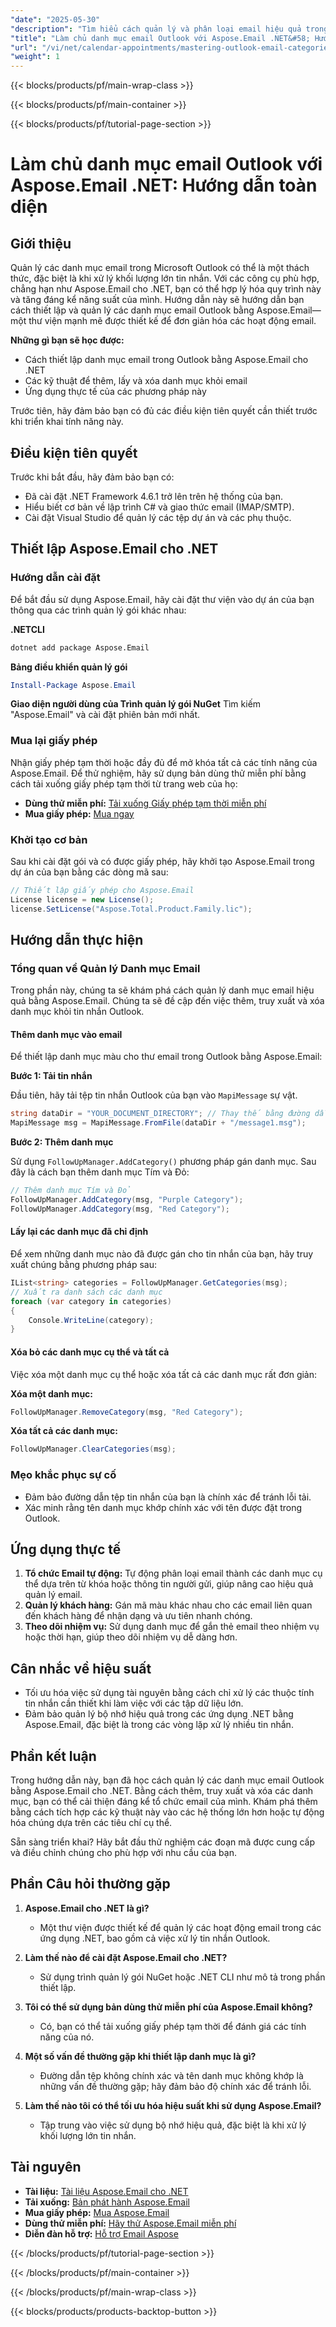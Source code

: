 ```yaml
---
"date": "2025-05-30"
"description": "Tìm hiểu cách quản lý và phân loại email hiệu quả trong Outlook bằng Aspose.Email cho .NET. Thực hiện theo hướng dẫn này để nâng cao khả năng tổ chức và năng suất email."
"title": "Làm chủ danh mục email Outlook với Aspose.Email .NET&#58; Hướng dẫn toàn diện"
"url": "/vi/net/calendar-appointments/mastering-outlook-email-categories-aspose-net/"
"weight": 1
---
```


{{< blocks/products/pf/main-wrap-class >}}

{{< blocks/products/pf/main-container >}}

{{< blocks/products/pf/tutorial-page-section >}}
# Làm chủ danh mục email Outlook với Aspose.Email .NET: Hướng dẫn toàn diện

## Giới thiệu

Quản lý các danh mục email trong Microsoft Outlook có thể là một thách thức, đặc biệt là khi xử lý khối lượng lớn tin nhắn. Với các công cụ phù hợp, chẳng hạn như Aspose.Email cho .NET, bạn có thể hợp lý hóa quy trình này và tăng đáng kể năng suất của mình. Hướng dẫn này sẽ hướng dẫn bạn cách thiết lập và quản lý các danh mục email Outlook bằng Aspose.Email—một thư viện mạnh mẽ được thiết kế để đơn giản hóa các hoạt động email.

**Những gì bạn sẽ học được:**
- Cách thiết lập danh mục email trong Outlook bằng Aspose.Email cho .NET
- Các kỹ thuật để thêm, lấy và xóa danh mục khỏi email
- Ứng dụng thực tế của các phương pháp này

Trước tiên, hãy đảm bảo bạn có đủ các điều kiện tiên quyết cần thiết trước khi triển khai tính năng này.

## Điều kiện tiên quyết

Trước khi bắt đầu, hãy đảm bảo bạn có:
- Đã cài đặt .NET Framework 4.6.1 trở lên trên hệ thống của bạn.
- Hiểu biết cơ bản về lập trình C# và giao thức email (IMAP/SMTP).
- Cài đặt Visual Studio để quản lý các tệp dự án và các phụ thuộc.

## Thiết lập Aspose.Email cho .NET

### Hướng dẫn cài đặt
Để bắt đầu sử dụng Aspose.Email, hãy cài đặt thư viện vào dự án của bạn thông qua các trình quản lý gói khác nhau:

**.NETCLI**
```bash
dotnet add package Aspose.Email
```

**Bảng điều khiển quản lý gói**
```powershell
Install-Package Aspose.Email
```

**Giao diện người dùng của Trình quản lý gói NuGet**
Tìm kiếm "Aspose.Email" và cài đặt phiên bản mới nhất.

### Mua lại giấy phép

Nhận giấy phép tạm thời hoặc đầy đủ để mở khóa tất cả các tính năng của Aspose.Email. Để thử nghiệm, hãy sử dụng bản dùng thử miễn phí bằng cách tải xuống giấy phép tạm thời từ trang web của họ:

- **Dùng thử miễn phí:** [Tải xuống Giấy phép tạm thời miễn phí](https://releases.aspose.com/email/net/)
- **Mua giấy phép:** [Mua ngay](https://purchase.aspose.com/buy)

### Khởi tạo cơ bản

Sau khi cài đặt gói và có được giấy phép, hãy khởi tạo Aspose.Email trong dự án của bạn bằng các dòng mã sau:

```csharp
// Thiết lập giấy phép cho Aspose.Email
License license = new License();
license.SetLicense("Aspose.Total.Product.Family.lic");
```

## Hướng dẫn thực hiện

### Tổng quan về Quản lý Danh mục Email

Trong phần này, chúng ta sẽ khám phá cách quản lý danh mục email hiệu quả bằng Aspose.Email. Chúng ta sẽ đề cập đến việc thêm, truy xuất và xóa danh mục khỏi tin nhắn Outlook.

#### Thêm danh mục vào email

Để thiết lập danh mục màu cho thư email trong Outlook bằng Aspose.Email:

**Bước 1: Tải tin nhắn**

Đầu tiên, hãy tải tệp tin nhắn Outlook của bạn vào `MapiMessage` sự vật.

```csharp
string dataDir = "YOUR_DOCUMENT_DIRECTORY"; // Thay thế bằng đường dẫn thư mục của bạn
MapiMessage msg = MapiMessage.FromFile(dataDir + "/message1.msg");
```

**Bước 2: Thêm danh mục**

Sử dụng `FollowUpManager.AddCategory()` phương pháp gán danh mục. Sau đây là cách bạn thêm danh mục Tím và Đỏ:

```csharp
// Thêm danh mục Tím và Đỏ
FollowUpManager.AddCategory(msg, "Purple Category");
FollowUpManager.AddCategory(msg, "Red Category");
```

#### Lấy lại các danh mục đã chỉ định

Để xem những danh mục nào đã được gán cho tin nhắn của bạn, hãy truy xuất chúng bằng phương pháp sau:

```csharp
IList<string> categories = FollowUpManager.GetCategories(msg);
// Xuất ra danh sách các danh mục
foreach (var category in categories)
{
    Console.WriteLine(category);
}
```

#### Xóa bỏ các danh mục cụ thể và tất cả

Việc xóa một danh mục cụ thể hoặc xóa tất cả các danh mục rất đơn giản:

**Xóa một danh mục:**

```csharp
FollowUpManager.RemoveCategory(msg, "Red Category");
```

**Xóa tất cả các danh mục:**

```csharp
FollowUpManager.ClearCategories(msg);
```

### Mẹo khắc phục sự cố

- Đảm bảo đường dẫn tệp tin nhắn của bạn là chính xác để tránh lỗi tải.
- Xác minh rằng tên danh mục khớp chính xác với tên được đặt trong Outlook.

## Ứng dụng thực tế

1. **Tổ chức Email tự động:** Tự động phân loại email thành các danh mục cụ thể dựa trên từ khóa hoặc thông tin người gửi, giúp nâng cao hiệu quả quản lý email.
2. **Quản lý khách hàng:** Gán mã màu khác nhau cho các email liên quan đến khách hàng để nhận dạng và ưu tiên nhanh chóng.
3. **Theo dõi nhiệm vụ:** Sử dụng danh mục để gắn thẻ email theo nhiệm vụ hoặc thời hạn, giúp theo dõi nhiệm vụ dễ dàng hơn.

## Cân nhắc về hiệu suất

- Tối ưu hóa việc sử dụng tài nguyên bằng cách chỉ xử lý các thuộc tính tin nhắn cần thiết khi làm việc với các tập dữ liệu lớn.
- Đảm bảo quản lý bộ nhớ hiệu quả trong các ứng dụng .NET bằng Aspose.Email, đặc biệt là trong các vòng lặp xử lý nhiều tin nhắn.

## Phần kết luận

Trong hướng dẫn này, bạn đã học cách quản lý các danh mục email Outlook bằng Aspose.Email cho .NET. Bằng cách thêm, truy xuất và xóa các danh mục, bạn có thể cải thiện đáng kể tổ chức email của mình. Khám phá thêm bằng cách tích hợp các kỹ thuật này vào các hệ thống lớn hơn hoặc tự động hóa chúng dựa trên các tiêu chí cụ thể.

Sẵn sàng triển khai? Hãy bắt đầu thử nghiệm các đoạn mã được cung cấp và điều chỉnh chúng cho phù hợp với nhu cầu của bạn.

## Phần Câu hỏi thường gặp

1. **Aspose.Email cho .NET là gì?**
   - Một thư viện được thiết kế để quản lý các hoạt động email trong các ứng dụng .NET, bao gồm cả việc xử lý tin nhắn Outlook.
   
2. **Làm thế nào để cài đặt Aspose.Email cho .NET?**
   - Sử dụng trình quản lý gói NuGet hoặc .NET CLI như mô tả trong phần thiết lập.
3. **Tôi có thể sử dụng bản dùng thử miễn phí của Aspose.Email không?**
   - Có, bạn có thể tải xuống giấy phép tạm thời để đánh giá các tính năng của nó.
4. **Một số vấn đề thường gặp khi thiết lập danh mục là gì?**
   - Đường dẫn tệp không chính xác và tên danh mục không khớp là những vấn đề thường gặp; hãy đảm bảo độ chính xác để tránh lỗi.
5. **Làm thế nào tôi có thể tối ưu hóa hiệu suất khi sử dụng Aspose.Email?**
   - Tập trung vào việc sử dụng bộ nhớ hiệu quả, đặc biệt là khi xử lý khối lượng lớn tin nhắn.

## Tài nguyên

- **Tài liệu:** [Tài liệu Aspose.Email cho .NET](https://reference.aspose.com/email/net/)
- **Tải xuống:** [Bản phát hành Aspose.Email](https://releases.aspose.com/email/net/)
- **Mua giấy phép:** [Mua Aspose.Email](https://purchase.aspose.com/buy)
- **Dùng thử miễn phí:** [Hãy thử Aspose.Email miễn phí](https://releases.aspose.com/email/net/)
- **Diễn đàn hỗ trợ:** [Hỗ trợ Email Aspose](https://forum.aspose.com/c/email/10)

{{< /blocks/products/pf/tutorial-page-section >}}

{{< /blocks/products/pf/main-container >}}

{{< /blocks/products/pf/main-wrap-class >}}

{{< blocks/products/products-backtop-button >}}